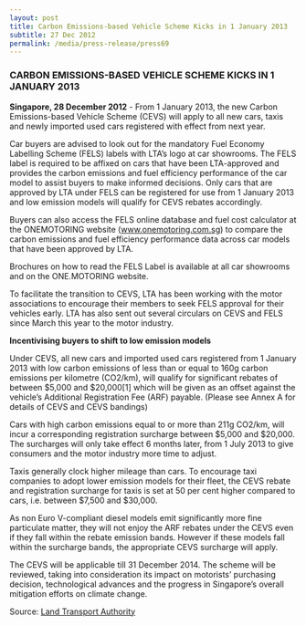 ```yaml
---
layout: post
title: Carbon Emissions-based Vehicle Scheme Kicks in 1 January 2013
subtitle: 27 Dec 2012
permalink: /media/press-release/press69
---
```


### CARBON EMISSIONS-BASED VEHICLE SCHEME KICKS IN 1 JANUARY 2013

**Singapore, 28 December 2012** - From 1 January 2013, the new Carbon Emissions-based Vehicle Scheme (CEVS) will apply to all new cars, taxis and newly imported used cars registered with effect from next year. 

Car buyers are advised to look out for the mandatory Fuel Economy Labelling Scheme (FELS) labels with LTA’s logo at car showrooms. The FELS label is required to be affixed on cars that have been LTA-approved and provides the carbon emissions and fuel efficiency performance of the car model to assist buyers to make informed decisions. Only cars that are approved by LTA under FELS can be registered for use from 1 January 2013 and low emission models will qualify for CEVS rebates accordingly. 

Buyers can also access the FELS online database and fuel cost calculator at the ONEMOTORING website (www.onemotoring.com.sg) to compare the carbon emissions and fuel efficiency performance data across car models that have been approved by LTA. 

Brochures on how to read the FELS Label is available at all car showrooms and on the ONE.MOTORING website. 

To facilitate the transition to CEVS, LTA has been working with the motor associations to encourage their members to seek FELS approval for their vehicles early. LTA has also sent out several circulars on CEVS and FELS since March this year to the motor industry. 

**Incentivising buyers to shift to low emission models**

Under CEVS, all new cars and imported used cars registered from 1 January 2013 with low carbon emissions of less than or equal to 160g carbon emissions per kilometre (CO2/km), will qualify for significant rebates of between $5,000 and $20,000[1] which will be given as an offset against the vehicle’s Additional Registration Fee (ARF) payable. (Please see Annex A for details of CEVS and CEVS bandings) 

Cars with high carbon emissions equal to or more than 211g CO2/km, will incur a corresponding registration surcharge between $5,000 and $20,000. The surcharges will only take effect 6 months later, from 1 July 2013 to give consumers and the motor industry more time to adjust. 

Taxis generally clock higher mileage than cars. To encourage taxi companies to adopt lower emission models for their fleet, the CEVS rebate and registration surcharge for taxis is set at 50 per cent higher compared to cars, i.e. between $7,500 and $30,000. 

As non Euro V-compliant diesel models emit significantly more fine particulate matter, they will not enjoy the ARF rebates under the CEVS even if they fall within the rebate emission bands. However if these models fall within the surcharge bands, the appropriate CEVS surcharge will apply. 

The CEVS will be applicable till 31 December 2014. The scheme will be reviewed, taking into consideration its impact on motorists’ purchasing decision, technological advances and the progress in Singapore’s overall mitigation efforts on climate change. 

Source: [<a href="https://www.lta.gov.sg/content/ltagov/en/newsroom.html?c=2&id=05f62616-f38f-432c-88c6-632019094ec2" target="_blank">Land Transport Authority</a>](https://www.lta.gov.sg/content/ltagov/en/newsroom.html?c=2&id=05f62616-f38f-432c-88c6-632019094ec2)